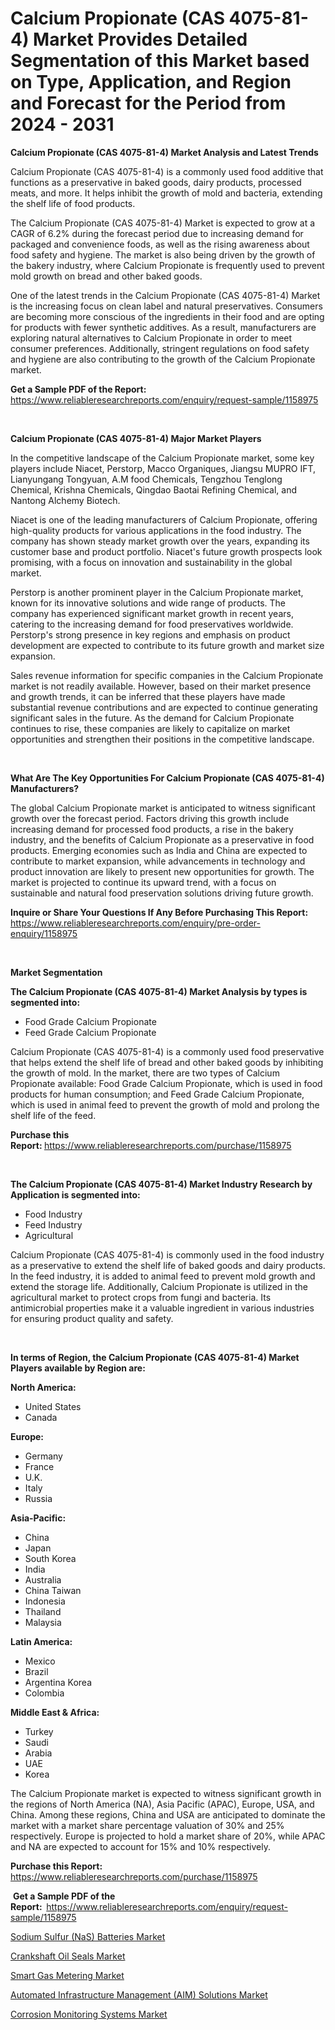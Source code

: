 <p><h1>Calcium Propionate (CAS 4075-81-4) Market Provides Detailed Segmentation of this Market based on Type, Application, and Region and Forecast for the Period from 2024 - 2031</h1></p><p><strong>Calcium Propionate (CAS 4075-81-4) Market Analysis and Latest Trends</strong></p>
<p><p>Calcium Propionate (CAS 4075-81-4) is a commonly used food additive that functions as a preservative in baked goods, dairy products, processed meats, and more. It helps inhibit the growth of mold and bacteria, extending the shelf life of food products.</p><p>The Calcium Propionate (CAS 4075-81-4) Market is expected to grow at a CAGR of 6.2% during the forecast period due to increasing demand for packaged and convenience foods, as well as the rising awareness about food safety and hygiene. The market is also being driven by the growth of the bakery industry, where Calcium Propionate is frequently used to prevent mold growth on bread and other baked goods.</p><p>One of the latest trends in the Calcium Propionate (CAS 4075-81-4) Market is the increasing focus on clean label and natural preservatives. Consumers are becoming more conscious of the ingredients in their food and are opting for products with fewer synthetic additives. As a result, manufacturers are exploring natural alternatives to Calcium Propionate in order to meet consumer preferences. Additionally, stringent regulations on food safety and hygiene are also contributing to the growth of the Calcium Propionate market.</p></p>
<p><strong>Get a Sample PDF of the Report:&nbsp;</strong> <a href="https://www.reliableresearchreports.com/enquiry/request-sample/1158975">https://www.reliableresearchreports.com/enquiry/request-sample/1158975</a></p>
<p>&nbsp;</p>
<p><strong>Calcium Propionate (CAS 4075-81-4) Major Market Players</strong></p>
<p><p>In the competitive landscape of the Calcium Propionate market, some key players include Niacet, Perstorp, Macco Organiques, Jiangsu MUPRO IFT, Lianyungang Tongyuan, A.M food Chemicals, Tengzhou Tenglong Chemical, Krishna Chemicals, Qingdao Baotai Refining Chemical, and Nantong Alchemy Biotech.</p><p>Niacet is one of the leading manufacturers of Calcium Propionate, offering high-quality products for various applications in the food industry. The company has shown steady market growth over the years, expanding its customer base and product portfolio. Niacet's future growth prospects look promising, with a focus on innovation and sustainability in the global market.</p><p>Perstorp is another prominent player in the Calcium Propionate market, known for its innovative solutions and wide range of products. The company has experienced significant market growth in recent years, catering to the increasing demand for food preservatives worldwide. Perstorp's strong presence in key regions and emphasis on product development are expected to contribute to its future growth and market size expansion.</p><p>Sales revenue information for specific companies in the Calcium Propionate market is not readily available. However, based on their market presence and growth trends, it can be inferred that these players have made substantial revenue contributions and are expected to continue generating significant sales in the future. As the demand for Calcium Propionate continues to rise, these companies are likely to capitalize on market opportunities and strengthen their positions in the competitive landscape.</p></p>
<p>&nbsp;</p>
<p><strong>What Are The Key Opportunities For Calcium Propionate (CAS 4075-81-4) Manufacturers?</strong></p>
<p><p>The global Calcium Propionate market is anticipated to witness significant growth over the forecast period. Factors driving this growth include increasing demand for processed food products, a rise in the bakery industry, and the benefits of Calcium Propionate as a preservative in food products. Emerging economies such as India and China are expected to contribute to market expansion, while advancements in technology and product innovation are likely to present new opportunities for growth. The market is projected to continue its upward trend, with a focus on sustainable and natural food preservation solutions driving future growth.</p></p>
<p><strong>Inquire or Share Your Questions If Any Before Purchasing This Report:</strong> <a href="https://www.reliableresearchreports.com/enquiry/pre-order-enquiry/1158975">https://www.reliableresearchreports.com/enquiry/pre-order-enquiry/1158975</a></p>
<p>&nbsp;</p>
<p><strong>Market Segmentation</strong></p>
<p><strong>The Calcium Propionate (CAS 4075-81-4) Market Analysis by types is segmented into:</strong></p>
<p><ul><li>Food Grade Calcium Propionate</li><li>Feed Grade Calcium Propionate</li></ul></p>
<p><p>Calcium Propionate (CAS 4075-81-4) is a commonly used food preservative that helps extend the shelf life of bread and other baked goods by inhibiting the growth of mold. In the market, there are two types of Calcium Propionate available: Food Grade Calcium Propionate, which is used in food products for human consumption; and Feed Grade Calcium Propionate, which is used in animal feed to prevent the growth of mold and prolong the shelf life of the feed.</p></p>
<p><strong>Purchase this Report:&nbsp;</strong><a href="https://www.reliableresearchreports.com/purchase/1158975">https://www.reliableresearchreports.com/purchase/1158975</a></p>
<p>&nbsp;</p>
<p><strong>The Calcium Propionate (CAS 4075-81-4) Market Industry Research by Application is segmented into:</strong></p>
<p><ul><li>Food Industry</li><li>Feed Industry</li><li>Agricultural</li></ul></p>
<p><p>Calcium Propionate (CAS 4075-81-4) is commonly used in the food industry as a preservative to extend the shelf life of baked goods and dairy products. In the feed industry, it is added to animal feed to prevent mold growth and extend the storage life. Additionally, Calcium Propionate is utilized in the agricultural market to protect crops from fungi and bacteria. Its antimicrobial properties make it a valuable ingredient in various industries for ensuring product quality and safety.</p></p>
<p>&nbsp;</p>
<p><strong>In terms of Region, the Calcium Propionate (CAS 4075-81-4) Market Players available by Region are:</strong></p>
<p>
    <p> <strong> North America: </strong>
        <ul>
            <li>United States</li>
            <li>Canada</li>
        </ul>
        </p> 
    <p> <strong> Europe: </strong>
        <ul>
            <li>Germany</li>
            <li>France</li>
            <li>U.K.</li>
            <li>Italy</li>
            <li>Russia</li>
        </ul>
        </p> 
    <p> <strong> Asia-Pacific: </strong>
        <ul>
            <li>China</li>
            <li>Japan</li>
            <li>South Korea</li>
            <li>India</li>
            <li>Australia</li>
            <li>China Taiwan</li>
            <li>Indonesia</li>
            <li>Thailand</li>
            <li>Malaysia</li>
        </ul>
        </p> 
    <p> <strong> Latin America: </strong>
        <ul>
            <li>Mexico</li>
            <li>Brazil</li>
            <li>Argentina Korea</li>
            <li>Colombia</li>
        </ul>
        </p> 
    <p> <strong> Middle East & Africa: </strong>
        <ul>
            <li>Turkey</li>
            <li>Saudi</li>
            <li>Arabia</li>
            <li>UAE</li>
            <li>Korea</li>
        </ul>
    </p>
    </p>
<p><p>The Calcium Propionate market is expected to witness significant growth in the regions of North America (NA), Asia Pacific (APAC), Europe, USA, and China. Among these regions, China and USA are anticipated to dominate the market with a market share percentage valuation of 30% and 25% respectively. Europe is projected to hold a market share of 20%, while APAC and NA are expected to account for 15% and 10% respectively.</p></p>
<p><strong>Purchase this Report: </strong><a href="https://www.reliableresearchreports.com/purchase/1158975">https://www.reliableresearchreports.com/purchase/1158975</a></p>
<p>&nbsp;<strong>Get a Sample PDF of the Report:&nbsp;&nbsp;</strong><a href="https://www.reliableresearchreports.com/enquiry/request-sample/1158975">https://www.reliableresearchreports.com/enquiry/request-sample/1158975</a></p>
<p><strong></strong></p>
<p><p><a href="https://github.com/Hazelklievgspy6vdcsmu106w/Market-Research-Report-List-1/blob/main/sodium-sulfur-nas-batteries-market.md">Sodium Sulfur (NaS) Batteries Market</a></p><p><a href="https://medium.com/p/7936cdfe1862/edit">Crankshaft Oil Seals Market</a></p><p><a href="https://medium.com/p/b23031b5aa98/edit">Smart Gas Metering Market</a></p><p><a href="https://github.com/ChiragRp1/Market-Research-Report-List-3/blob/main/automated-infrastructure-management-aim-solutions-market.md">Automated Infrastructure Management (AIM) Solutions Market</a></p><p><a href="https://medium.com/p/c893d3f89c3b/edit">Corrosion Monitoring Systems Market</a></p></p>